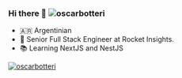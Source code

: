 ### Hi there 👋 <img src="https://komarev.com/ghpvc/?username=oscarbotteri&label=Profile%20views&color=0e75b6&style=flat" alt="oscarbotteri" />

* 🇦🇷 Argentinian
* 💼 Senior Full Stack Engineer at Rocket Insights.
* 📚 Learning NextJS and NestJS

<a href="https://github.com/anuraghazra/github-readme-stats">
  <img align="center" src="https://github-readme-stats.vercel.app/api?username=oscarbotteri&show_icons=true&count_private=true" alt="oscarbotteri" />
</a>
